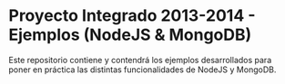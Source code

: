 Proyecto Integrado 2013-2014 - Ejemplos (NodeJS & MongoDB)
===========================

Este repositorio contiene y contendrá los ejemplos desarrollados para poner en práctica las distintas funcionalidades de NodeJS y MongoDB.
